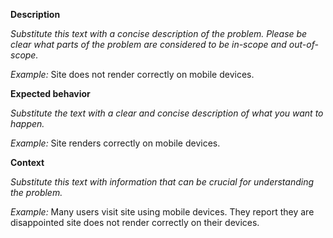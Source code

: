 **Description**

_Substitute this text with a concise description of the problem. Please be clear what parts of the problem are considered to be in-scope and out-of-scope._

_Example:_ Site does not render correctly on mobile devices.

**Expected behavior**

_Substitute the text with a clear and concise description of what you want to happen._

_Example:_ Site renders correctly on mobile devices.

**Context**

_Substitute this text with information that can be crucial for understanding the problem._

_Example:_ Many users visit site using mobile devices. They report they are disappointed site does not render correctly on their devices.
